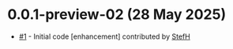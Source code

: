 # 0.0.1-preview-02 (28 May 2025)
- [#1](https://github.com/StefH/Presidio.SDK/pull/1) - Initial code [enhancement] contributed by [StefH](https://github.com/StefH)

